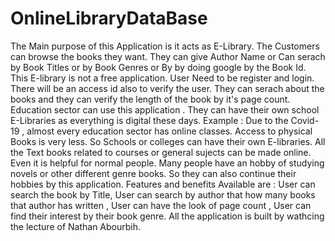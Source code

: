 # OnlineLibraryDataBase

The Main purpose of this Application is it acts as E-Library. The Customers can browse the books they want. They can give Author Name or Can serach by Book Titles or by Book Genres or By by doing google by the Book Id.
This E-library is not a free application. User Need to be register and login. There will be an access id also to verify the user. They can serach about the books and they can verify the length of the book by it's page count.
Education sector can use this application . They can have their own school E-Libraries as everything is digital these days. 
Example : Due to the Covid-19 , almost every education sector has online classes. Access to physical Books is very less. So Schools or colleges can have their own E-libraries. All the Text books related to courses or general sujects can be made online.
Even it is helpful for normal people. Many people have an hobby of studying novels or other different genre books. So they can also continue their hobbies by this application.
Features and benefits Available are : User can search the book by Title, User can search by author that how many books that author has written , User can have the look of page count , User can find their interest by their book genre. 
All the application is built by wathcing the lecture of Nathan Abourbih.
